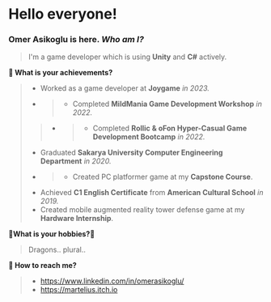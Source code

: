 # Hello everyone!
### Omer Asikoglu is here. ***Who am I?***
>I'm a game developer which is using **Unity** and **C#** actively.

**:rainbow: What is your achievements?**
>- Worked as a game developer at **Joygame** _in 2023._
>- >- Completed **MildMania Game Development Workshop** _in 2022._
>  >- >- Completed **Rollic & oFon Hyper-Casual Game Development Bootcamp** _in 2022._
>- Graduated **Sakarya University Computer Engineering Department** _in 2020._
>- >- Created PC platformer game at my **Capstone Course**.
>- Achieved **C1 English Certificate** from **American Cultural School** _in 2019._
>- Created mobile augmented reality tower defense game at my **Hardware Internship**.




**:dragon_face:What is your hobbies?:dragon_face:**
> Dragons.. plural..

**:tropical_fish: How to reach me?**
>- https://www.linkedin.com/in/omerasikoglu/
>- https://martelius.itch.io

``` diff
 
```
